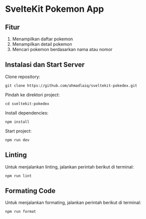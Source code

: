 # SvelteKit Pokemon App

## Fitur
1. Menampilkan daftar pokemon
2. Menampilkan detail pokemon
3. Mencari pokemon berdasarkan nama atau nomor

## Instalasi dan Start Server

Clone repository:

```
git clone https://github.com/ahmadlaiq/sveltekit-pokedex.git
```

Pindah ke direktori project:

```
cd sveltekit-pokedex
```

Install dependencies:

```
npm install
```

Start project:

```
npm run dev
```

## Linting
Untuk menjalankan linting, jalankan perintah berikut di terminal:

```
npm run lint
```

## Formating Code
Untuk menjalankan formating, jalankan perintah berikut di terminal:

```
npm run format
```
